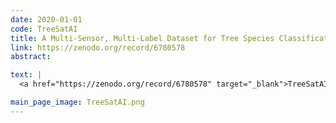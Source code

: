 ```yaml
---
date: 2020-01-01
code: TreeSatAI
title: A Multi-Sensor, Multi-Label Dataset for Tree Species Classification in Remote Sensing
link: https://zenodo.org/record/6780578
abstract:

text: |
  <a href="https://zenodo.org/record/6780578" target="_blank">TreeSatAI</a> consists of 50, 381 triples of aerial, Sentinel-2, and Sentinel-1 image patches annotated by labels of 20 European tree species derived from forest administration data of the federal state of Lower Saxony, Germany.

main_page_image: TreeSatAI.png
---
```


